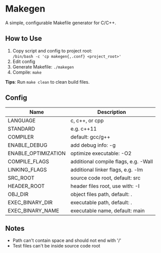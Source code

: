 # Makegen
A simple, configurable Makefile generator for C/C++.

## How to Use
1. Copy script and config to project root:  
   `/bin/bash -c 'cp makegen{,.conf} <project_root>'`
2. Edit config
3. Generate Makefile: `./makegen`
4. Compile: `make`

**Tips**: Run `make clean` to clean build files.

## Config
| Name                | Description                           |
|---------------------|---------------------------------------|
| LANGUAGE            | c, c++, or cpp                        | 
| STANDARD            | e.g. c++11                            |
| COMPILER            | default: gcc/g++                      |
| ENABLE_DEBUG        | add debug info: -g                    |
| ENABLE_OPTIMIZATION | optimize executable: -O2              |
| COMPILE_FLAGS       | additional compile flags, e.g. -Wall  |
| LINKING_FLAGS       | additional linker flags, e.g. -lm     |
| SRC_ROOT            | source code root, default: src        |
| HEADER_ROOT         | header files root, use with: -I       |
| OBJ_DIR             | object files path, default: .         |
| EXEC_BINARY_DIR     | executable path, default: .           |
| EXEC_BINARY_NAME    | executable name, default: main        |

## Notes
- Path can't contain space and should not end with '/'
- Test files can't be inside source code root
